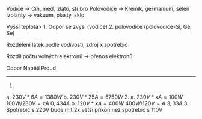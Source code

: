 Vodiče -> Cín, měď, zlato, stříbro
Polovodiče -> Křemík, germanium, selen
Izolanty -> vakuum, plasty, sklo


Vyšší teplota> 1. Odpor se zvýší (vodiče)
                         2. polovodiče (polovodiče-Si, Ge, Se)
						 																																
Rozdělení látek podle vodivosti,
zdroj x spotřebič

Rozdíl počtu volných elektronů ->  přenos elektronů

Odpor 
Napětí
Proud


---


1. 
a.
$230 V * 6 A = 1 380W$
b.
$230V*25A = 5750W$
2. 
a. 
$230V * xA = 100W$
$100W / 230 V = x A$
$0,434A$
b. 
$120V*xA=400W$
$400W/120V=A$
$3,33A$
3. 
Spotřebič s 220V bude mít 2x větší příkon než spotřebič s 110V